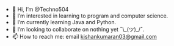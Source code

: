 - 👋 Hi, I’m @Techno504
- 👀 I’m interested in learning to program and computer science.
- 🌱 I’m currently learning Java and Python.
- 💞️ I’m looking to collaborate on nothing yet ¯\\\_(ツ)\_/¯.
- 📫 How to reach me: email kishankumaran03@gmail.com

<!---
Techno504/Techno504 is a ✨ special ✨ repository because its `README.md` (this file) appears on your GitHub profile.
You can click the Preview link to take a look at your changes.
--->
